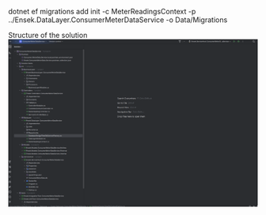 
dotnet ef migrations add init -c MeterReadingsContext -p ../Ensek.DataLayer.ConsumerMeterDataService -o Data/Migrations

Structure of the solution 
![img.png](img.png)